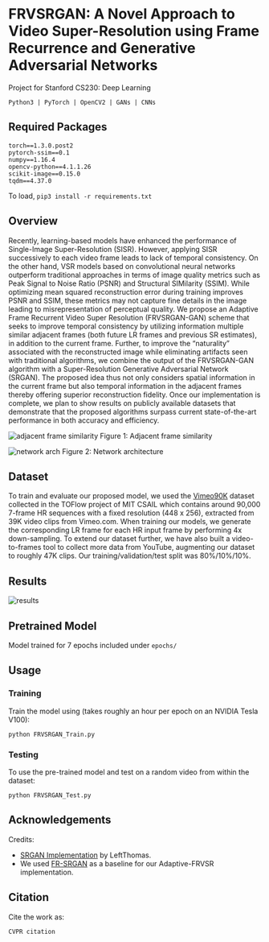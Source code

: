 # FRVSRGAN: A Novel Approach to Video Super-Resolution using Frame Recurrence and Generative Adversarial Networks

Project for Stanford CS230: Deep Learning

```Python3 | PyTorch | OpenCV2 | GANs | CNNs```

## Required Packages

```
torch==1.3.0.post2
pytorch-ssim==0.1
numpy==1.16.4
opencv-python==4.1.1.26
scikit-image==0.15.0
tqdm==4.37.0
```

To load,
```pip3 install -r requirements.txt```

## Overview

Recently, learning-based models have enhanced the performance of Single-Image Super-Resolution (SISR). However, applying SISR successively to each video frame leads to lack of temporal consistency. On the other hand, VSR models based on convolutional neural networks outperform traditional approaches in terms of image quality metrics such as Peak Signal to Noise Ratio (PSNR) and Structural SIMilarity (SSIM). While optimizing mean squared reconstruction error during training improves PSNR and SSIM, these metrics may not capture fine details in the image leading to misrepresentation of perceptual quality. We propose an Adaptive Frame Recurrent Video Super Resolution (FRVSRGAN-GAN) scheme that seeks to improve temporal consistency by utilizing information multiple similar adjacent frames (both future LR frames and previous SR estimates), in addition to the current frame. Further, to improve the “naturality” associated with the reconstructed image while eliminating artifacts seen with traditional algorithms, we combine the output of the FRVSRGAN-GAN algorithm with a Super-Resolution Generative Adversarial Network (SRGAN). The proposed idea thus not only considers spatial information in the current frame but also temporal information in the adjacent frames thereby offering superior reconstruction fidelity. Once our implementation is complete, we plan to show results on publicly available datasets that demonstrate that the proposed algorithms surpass current state-of-the-art performance in both accuracy and efficiency. 
 
![adjacent frame similarity](https://github.com/amanchadha/FRVSRGAN/blob/master/images/iSeeBetter_AFS.jpg)
Figure 1: Adjacent frame similarity
 
![network arch](https://github.com/amanchadha/FRVSRGAN/blob/master/images/iSeeBetter_NNArch.jpg)
Figure 2: Network architecture

## Dataset

To train and evaluate our proposed model, we used the [Vimeo90K](http://data.csail.mit.edu/tofu/dataset/vimeo_septuplet.zip) dataset collected in the TOFlow project of MIT CSAIL which contains around 90,000 7-frame HR sequences with a fixed resolution (448 x 256), extracted from 39K video clips from Vimeo.com. When training our models, we generate the corresponding LR frame for each HR input frame by performing 4x down-sampling. To extend our dataset further, we have also built a video-to-frames tool to collect more data from YouTube, augmenting our dataset to roughly 47K clips. Our training/validation/test split was 80%/10%/10%.

## Results

![results](https://github.com/amanchadha/FRVSRGAN/blob/master/images/iSeeBetter_Results.jpg)

## Pretrained Model
Model trained for 7 epochs included under ```epochs/```

## Usage

### Training 

Train the model using (takes roughly an hour per epoch on an NVIDIA Tesla V100):

```python FRVSRGAN_Train.py```

### Testing

To use the pre-trained model and test on a random video from within the dataset:

```python FRVSRGAN_Test.py```

## Acknowledgements

Credits:
- [SRGAN Implementation](https://github.com/leftthomas/SRGAN) by LeftThomas.
- We used [FR-SRGAN](https://github.com/ReNginx/FR-SRGAN) as a baseline for our Adaptive-FRVSR implementation.

## Citation
Cite the work as:
```
CVPR citation
```
